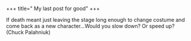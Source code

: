 +++
title=" My last post for good"
+++

If death meant just leaving the stage long enough to change costume and come back as a new character...Would you slow down? Or speed up? (Chuck Palahniuk)
